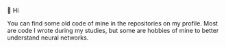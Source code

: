 👋 Hi

You can find some old code of mine in the repositories on my profile. 
Most are code I wrote during my studies, but some are hobbies of mine to better understand neural networks.

<!---
bazzzzil/bazzzzil is a ✨ special ✨ repository because its `README.md` (this file) appears on your GitHub profile.
You can click the Preview link to take a look at your changes.
--->
